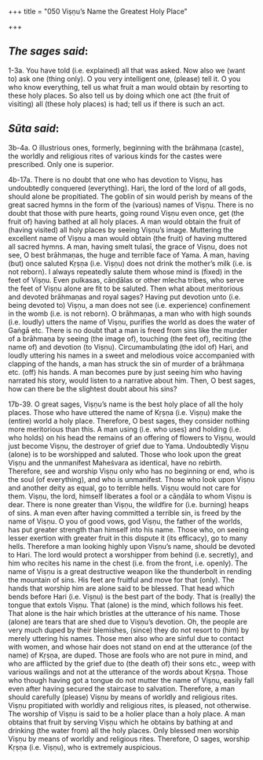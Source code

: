 +++
title = "050 Viṣṇu’s Name the Greatest Holy Place"

+++
 

## *The sages said*:

1-3a. You have told (i.e. explained) all that was asked. Now also we (want to) ask one (thing only). O you very intelligent one, (please) tell it. O you who know everything, tell us what fruit a man would obtain by resorting to these holy places. So also tell us by doing which one act (the fruit of visiting) all (these holy places) is had; tell us if there is such an act.

## *Sūta said*:

3b-4a. O illustrious ones, formerly, beginning with the brāhmaṇa (caste), the worldly and religious rites of various kinds for the castes were prescribed. Only one is superior.

4b-17a. There is no doubt that one who has devotion to Viṣṇu, has undoubtedly conquered (everything). Hari, the lord of the lord of all gods, should alone be propitiated. The goblin of sin would perish by means of the great sacred hymns in the form of the (various) names of Viṣṇu. There is no doubt that those with pure hearts, going round Viṣṇu even once, get (the fruit of) having bathed at all holy places. A man would obtain the fruit of (having visited) all holy places by seeing Viṣṇu’s image. Muttering the excellent name of Viṣṇu a man would obtain (the fruit) of having muttered all sacred hymns. A man, having smelt tulasī, the grace of Viṣṇu, does not see, O best brāhmaṇas, the huge and terrible face of Yama. A man, having (but) once saluted Kṛṣṇa (i.e. Viṣṇu) does not drink the mother’s milk (i.e. is not reborn). I always repeatedly salute them whose mind is (fixed) in the feet of Viṣṇu. Even pulkasas, cāṇḍālas or other mlecha tribes, who serve the feet of Viṣṇu alone are fit to be saluted. Then what about meritorious and devoted brāhmaṇas and royal sages? Having put devotion unto (i.e. being devoted to) Viṣṇu, a man does not see (i.e. experience) confinement in the womb (i.e. is not reborn). O brāhmaṇas, a man who with high sounds (i.e. loudly) utters the name of Viṣṇu, purifies the world as does the water of Gaṅgā etc. There is no doubt that a man is freed from sins like the murder of a brāhmaṇa by seeing (the image of), touching (the feet of), reciting (the name of) and devotion (to Viṣṇu). Circumambulating (the idol of) Hari, and loudly uttering his names in a sweet and melodious voice accompanied with clapping of the hands, a man has struck the sin of murder of a brāhmaṇa etc. (off) his hands. A man becomes pure by just seeing him who having narrated his story, would listen to a narrative about him. Then, O best sages, how can there be the slightest doubt about his sins?

17b-39. O great sages, Viṣṇu’s name is the best holy place of all the holy places. Those who have uttered the name of Kṛṣṇa (i.e. Viṣṇu) make the (entire) world a holy place. Therefore, O best sages, they consider nothing more meritorious than this. A man using (i.e. who uses) and holding (i.e. who holds) on his head the remains of an offering of flowers to Viṣṇu, would just become Viṣṇu, the destroyer of grief due to Yama. Undoubtedly Viṣṇu (alone) is to be worshipped and saluted. Those who look upon the great Viṣṇu and the unmanifest Maheśvara as identical, have no rebirth. Therefore, see and worship Viṣṇu only who has no beginning or end, who is the soul (of everything), and who is unmanifest. Those who look upon Viṣṇu and another deity as equal, go to terrible hells. Viṣṇu would not care for them. Viṣṇu, the lord, himself liberates a fool or a cāṇḍāla to whom Viṣṇu is dear. There is none greater than Viṣṇu, the wildfire for (i.e. burning) heaps of sins. A man even after having committed a terrible sin, is freed by the name of Viṣṇu. O you of good vows, god Viṣṇu, the father of the worlds, has put greater strength than himself into his name. Those who, on seeing lesser exertion with greater fruit in this dispute it (its efficacy), go to many hells. Therefore a man looking highly upon Viṣṇu’s name, should be devoted to Hari. The lord would protect a worshipper from behind (i.e. secretly), and him who recites his name in the chest (i.e. from the front, i.e. openly). The name of Viṣṇu is a great destructive weapon like the thunderbolt in rending the mountain of sins. His feet are fruitful and move for that (only). The hands that worship him are alone said to be blessed. That head which bends before Hari (i.e. Viṣṇu) is the best part of the body. That is (really) the tongue that extols Viṣṇu. That (alone) is the mind, which follows his feet. That alone is the hair which bristles at the utterance of his name. Those (alone) are tears that are shed due to Viṣṇu’s devotion. Oh, the people are very much duped by their blemishes, (since) they do not resort to (him) by merely uttering his names. Those men also who are sinful due to contact with women, and whose hair does not stand on end at the utterance (of the name) of Kṛṣṇa, are duped. Those are fools who are not pure in mind, and who are afflicted by the grief due to (the death of) their sons etc., weep with various wailings and not at the utterance of the words about Kṛṣṇa. Those who though having got a tongue do not mutter the name of Viṣṇu, easily fall even after having secured the staircase to salvation. Therefore, a man should carefully (please) Viṣṇu by means of worldly and religious rites. Viṣṇu propitiated with worldly and religious rites, is pleased, not otherwise. The worship of Viṣṇu is said to be a holier place than a holy place. A man obtains that fruit by serving Viṣṇu which he obtains by bathing at and drinking (the water from) all the holy places. Only blessed men worship Viṣṇu by means of worldly and religious rites. Therefore, O sages, worship Kṛṣṇa (i.e. Viṣṇu), who is extremely auspicious.



